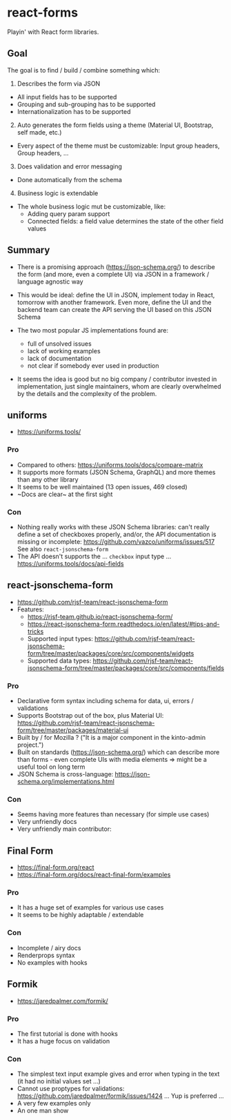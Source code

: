 # react-forms

Playin' with React form libraries.

## Goal

The goal is to find / build / combine something which:

1. Describes the form via JSON

- All input fields has to be supported
- Grouping and sub-grouping has to be supported
- Internationalization has to be supported

2. Auto generates the form fields using a theme (Material UI, Bootstrap, self made, etc.)

- Every aspect of the theme must be customizable: Input group headers, Group headers, ...

3. Does validation and error messaging

- Done automatically from the schema

4. Business logic is extendable

- The whole business logic mut be customizable, like:
  - Adding query param support
  - Connected fields: a field value determines the state of the other field values

## Summary

- There is a promising approach (https://json-schema.org/) to describe the form (and more, even a complete UI) via JSON in a framework / language agnostic way
- This would be ideal: define the UI in JSON, implement today in React, tomorrow with another framework. Even more, define the UI and the backend team can create the API serving the UI based on this JSON Schema
- The two most popular JS implementations found are:

  - full of unsolved issues
  - lack of working examples
  - lack of documentation
  - not clear if somebody ever used in production

- It seems the idea is good but no big company / contributor invested in implementation, just single maintainers, whom are clearly overwhelmed by the details and the complexity of the problem.

## uniforms

- https://uniforms.tools/

### Pro

- Compared to others: https://uniforms.tools/docs/compare-matrix
- It supports more formats (JSON Schema, GraphQL) and more themes than any other library
- It seems to be well maintained (13 open issues, 469 closed)
- ~Docs are clear~ at the first sight

### Con

- Nothing really works with these JSON Schema libraries: can't really define a set of checkboxes properly, and/or, the API documentation is missing or incomplete: https://github.com/vazco/uniforms/issues/517 See also `react-jsonschema-form`
- The API doesn't supports the ... `checkbox` input type ... https://uniforms.tools/docs/api-fields

## react-jsonschema-form

- https://github.com/rjsf-team/react-jsonschema-form
- Features:
  - https://rjsf-team.github.io/react-jsonschema-form/
  - https://react-jsonschema-form.readthedocs.io/en/latest/#tips-and-tricks
  - Supported input types: https://github.com/rjsf-team/react-jsonschema-form/tree/master/packages/core/src/components/widgets
  - Supported data types: https://github.com/rjsf-team/react-jsonschema-form/tree/master/packages/core/src/components/fields

### Pro

- Declarative form syntax including schema for data, ui, errors / validations
- Supports Bootstrap out of the box, plus Material UI: https://github.com/rjsf-team/react-jsonschema-form/tree/master/packages/material-ui
- Built by / for Mozilla ? ("It is a major component in the kinto-admin project.")
- Built on standards (https://json-schema.org/) which can describe more than forms - even complete UIs with media elements => might be a useful tool on long term
- JSON Schema is cross-language: https://json-schema.org/implementations.html

### Con

- Seems having more features than necessary (for simple use cases)
- Very unfriendly docs
- Very unfriendly main contributor:

## Final Form

- https://final-form.org/react
- https://final-form.org/docs/react-final-form/examples

### Pro

- It has a huge set of examples for various use cases
- It seems to be highly adaptable / extendable

### Con

- Incomplete / airy docs
- Renderprops syntax
- No examples with hooks

## Formik

- https://jaredpalmer.com/formik/

### Pro

- The first tutorial is done with hooks
- It has a huge focus on validation

### Con

- The simplest text input example gives and error when typing in the text (it had no initial values set ...)
- Cannot use proptypes for validations: https://github.com/jaredpalmer/formik/issues/1424 ... Yup is preferred ...
- A very few examples only
- An one man show
